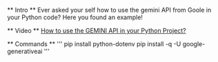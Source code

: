 ** Intro **
Ever asked your self how to use the gemini API from Goole in your Python code? Here you found an example!

** Video **
[How to use the GEMINI API in your Python Project?](https://www.youtube.com/watch?v=MdCW2tKhoJ8&t=8s)


** Commands **
'''
pip install python-dotenv
pip install -q -U google-generativeai
'''
